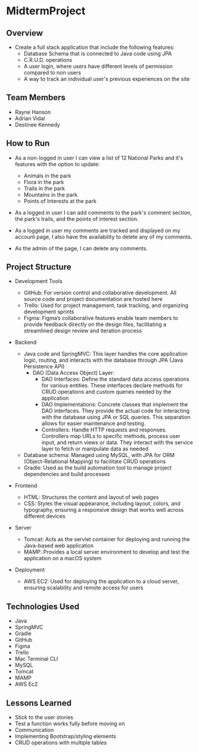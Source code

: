 # MidtermProject



## Overview
* Create a full stack application that include the following features:
  * Database Schema that is connected to Java code using JPA
  * C.R.U.D. operations
  * A user login, where users have different levels of permission compared to non users
  * A way to track an individual user's previous experiences on the site

## Team Members
* Rayne Hanson
* Adrian Vidal
* Destinee Kennedy

## How to Run
* As a non-logged in user I can view a list of 12 National Parks and it's features with the option to update:
  * Animals in the park
  * Flora in the park
  * Trails in the park
  * Mountains in the park
  * Points of Interests at the park

* As a logged in user I can add comments to the park's comment section, the park's trails, and the points of interest section.
* As a logged in user my comments are tracked and displayed on my account page, I also have the availability to delete any of my comments.
* As the admin of the page, I can delete any comments.

## Project Structure
* Development Tools
  * GitHub: For version control and collaborative development. All source code and project documentation are hosted here
  * Trello: Used for project management, task tracking, and organizing development sprints
  * Figma: Figma’s collaborative features enable team members to provide feedback directly on the design files, facilitating a streamlined design review and iteration process
    
* Backend
  * Java code and SpringMVC: This layer handles the core application logic, routing, and interacts with the database through JPA (Java Persistence API)
    * DAO (Data Access Object) Layer:
      * DAO Interfaces: Define the standard data access operations for various entities. These interfaces declare methods for CRUD operations and custom queries needed by the application
      * DAO Implementations: Concrete classes that implement the DAO interfaces. They provide the actual code for interacting with the database using JPA or SQL queries. This separation   
allows for easier maintenance and testing.
      * Controllers: Handle HTTP requests and responses. Controllers map URLs to specific methods, process user input, and return views or data. They interact with the service layer to fetch or manipulate data as needed
  * Database schema: Managed using MySQL, with JPA for ORM (Object-Relational Mapping) to facilitate CRUD operations
  * Gradle: Used as the build automation tool to manage project dependencies and build processes
 
* Frontend
  * HTML: Structures the content and layout of web pages
  * CSS: Styles the visual appearance, including layout, colors, and typography, ensuring a responsive design that works well across different devices
 
* Server
  * Tomcat: Acts as the servlet container for deploying and running the Java-based web application
  * MAMP: Provides a local server environment to develop and test the application on a macOS system
 
* Deployment
  * AWS EC2: Used for deploying the application to a cloud server, ensuring scalability and remote access for users

## Technologies Used
* Java
* SpringMVC
* Gradle
* GitHub
* Figma
* Trello
* Mac Terminal CLI
* MySQL
* Tomcat
* MAMP
* AWS Ec2

## Lessons Learned
* Stick to the user stories​
* Test a function works fully before moving on​
* Communication ​
* Implementing Bootstrap/styling elements​
* CRUD operations with multiple tables
